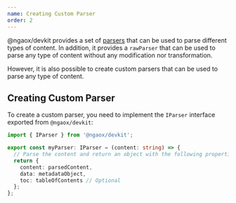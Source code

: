```yaml
---
name: Creating Custom Parser
order: 2
---
```


@ngaox/devkit provides a set of [parsers](https://ngaox-lab.web.app/docs/press#parsers) that can be used to parse different types of content.
In addition, it provides a `rawParser` that can be used to parse any type of content without any modification nor transformation.

However, it is also possible to create custom parsers that can be used to parse any type of content.

## Creating Custom Parser

To create a custom parser, you need to implement the `IParser` interface exported from `@ngaox/devkit`:

```typescript
import { IParser } from '@ngaox/devkit';

export const myParser: IParser = (content: string) => {
  // Parse the content and return an object with the following properties:
  return {
    content: parsedContent,
    data: metadataObject,
    toc: tableOfContents // Optional
  };
};
```
